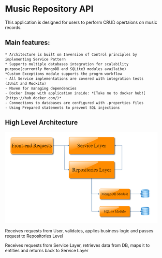 # Music Repository API

This application is designed for users to perform CRUD opertaions on music records. 

## Main features:
	* Architecture is built on Inversion of Control principles by implementing Service Pattern
	* Supports multiple databases integration for scalability purpose(currently MongoDB and SQLite3 modules availaibe)
	*Custom Exceptions module supports the progrm workflow
	- All Service implementations are covered with integration tests (JUnit and Mockito)
	- Maven for managing dependencies
	- Docker Image with application inside: *[Take me to docker hub!](https://hub.docker.com/)*
	- Connections to databases are configured with .properties files
	- Using Prepared statements to prevent SQL injections


## High Level Architecture

<p align="center">
   <img src ="readMeSource/High Level Architecture Music Repo.png" width="700">
</p>

Receives requests from User, validates,
 applies business logic and passes
 request to Repositories Level

Receives requests from Service Layer, 
retrieves data from DB, maps it to entities
and returns back to Service Layer


